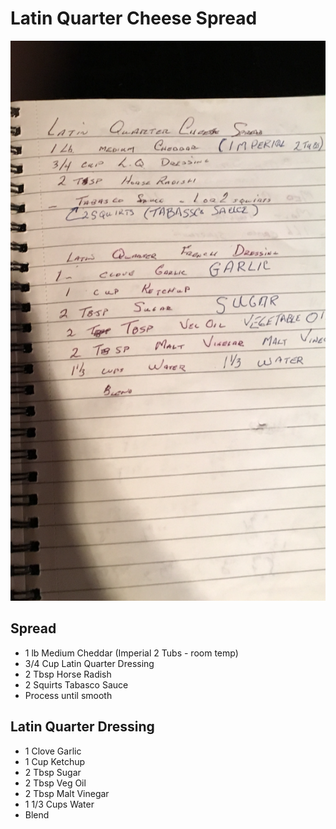 # Latin Quarter Cheese Spread
![Original Recipe](img/cheese_spread.png)

## Spread
- 1 lb Medium Cheddar (Imperial 2 Tubs - room temp)
- 3/4 Cup Latin Quarter Dressing
- 2 Tbsp Horse Radish
- 2 Squirts Tabasco Sauce
- Process until smooth

## Latin Quarter Dressing
- 1 Clove Garlic
- 1 Cup Ketchup
- 2 Tbsp Sugar
- 2 Tbsp Veg Oil
- 2 Tbsp Malt Vinegar
- 1 1/3 Cups Water
- Blend
